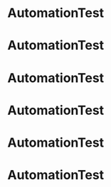 # AutomationTest
# AutomationTest
# AutomationTest
# AutomationTest
# AutomationTest
# AutomationTest
